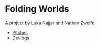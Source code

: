 # Folding Worlds

A project by Luka Najjar and Nathan Zweifel

- [Pitches](./pitches/README.md)
- [Devlogs](./devlog/README.md)